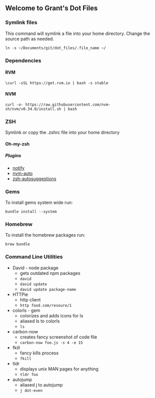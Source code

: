 ## Welcome to Grant's Dot Files

### Symlink files

This command will symlink a file into your home directory. Change the source path as needed.

```
ln -s ~/Documents/git/dot_files/.file_name ~/
```
 
### Dependencies
#### RVM

```
\curl -sSL https://get.rvm.io | bash -s stable
```

#### NVM

```
curl -o- https://raw.githubusercontent.com/nvm-sh/nvm/v0.34.0/install.sh | bash
```

### ZSH
Symlink or copy the .zshrc file into your home directory

#### Oh-my-zsh

##### Plugins

* [notify](https://github.com/marzocchi/zsh-notify)
* [nvm-auto](https://github.com/dijitalmunky/nvm-auto)
* [zsh-autosuggestions](https://github.com/zsh-users/zsh-autosuggestions)
  
### Gems

To install gems system wide run:

```
bundle install --system
```

### Homebrew

To install the homebrew packages run: 

```
brew bundle
```


### Command Line Utilities
* David - node package
  * gets outdated npm packages
  * `david`
  * `david update`
  * `david update package-name`
* HTTPie
  * http client
  * `http food.com/resoure/1`
* colorls - gem
  * colorizes and adds icons for ls
  * aliased ls to colorls
  * `ls`
* carbon-now
  * creates fancy screenshot of code file
  * `carbon-now foo.js -s 4 -e 15`
* fkill
  * fancy kills process
  * `fkill`
* tldr
  * displays unix MAN pages for anything
  * `tldr foo`
* autojump
  * aliased j to autojump
  * `j dot-even`

